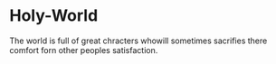 # Holy-World
The world is full of great chracters whowill sometimes sacrifies there comfort forn other peoples satisfaction.
